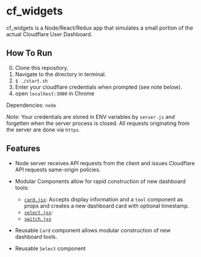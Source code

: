 # cf_widgets

cf_widgets is a Node/React/Redux app that simulates a small portion of the
actual Cloudflare User Dashboard.

## How To Run

0. Clone this repository.
0. Navigate to the directory in terminal.
0. `$ ./start.sh`
0. Enter your cloudflare credentials when prompted (see note below).
0. open `localhost:3000` in Chrome

Dependencies: `node`

*Note:* Your credentials are stored in ENV variables by `server.js` and
forgetten when the server process is closed. All requests originating from the
server are done via `https`.

## Features

- Node server receives API requests from the client and issues Cloudflare API
requests  same-origin policies.

- Modular Components allow for rapid construction of new dashboard tools:
	- [`card.jsx`](clients/components/card.jsx): Accepts display information and a `tool` component as props and creates a new dashboard card with optional timestamp.
	- [`select.jsx`](clients/components/select.jsx): 
	- [`switch.jsx`](clients/components/switch.jsx)

- Reusable `Card` component allows modular construction of new dashboard tools.
- Reusable `Select` component 

